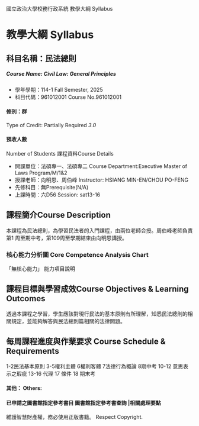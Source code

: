 國立政治大學校務行政系統 教學大綱 Syllabus
# 教學大綱 Syllabus
##  科目名稱：民法總則 
#####  Course Name: Civil Law: General Principles
  * 學年學期：114-1 Fall Semester, 2025 
  * 科目代碼：961012001 Course No.961012001
#### 修別：群
Type of Credit: Partially Required 
_3.0_
#### 預收人數
Number of Students
課程資料Course Details
  * 開課單位：法碩專一、法碩專二 Course Department:Executive Master of Laws Program/M/1&2 
  * 授課老師：向明恩、周伯峰 Instructor: HSIANG MIN-EN/CHOU PO-FENG 
  * 先修科目：無Prerequisite(N/A)
  * 上課時間：六D56 Session: sat13-16
##  課程簡介Course Description
本課程為民法總則，為學習民法者的入門課程，由兩位老師合授。周伯峰老師負責第1 周至期中考，第109周至學期結束由向明恩講授。
###  核心能力分析圖 Core Competence Analysis Chart
「無核心能力」 
能力項目說明
##  課程目標與學習成效Course Objectives & Learning Outcomes 
透過本課程之學習，學生應該對現行民法的基本原則有所理解，知悉民法總則的相關規定，並能夠解答與民法總則篇相關的法律問題。
##  每周課程進度與作業要求 Course Schedule & Requirements
1-2民法基本原則
3-5權利主體
6權利客體
7法律行為概論
8期中考
10-12 意思表示之瑕疵
13-16 代理
17 條件
18 期末考
####  其他： Others:
####  已申請之圖書館指定參考書目  圖書館指定參考書查詢 |相關處理要點
維護智慧財產權，務必使用正版書籍。 Respect Copyright.
